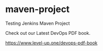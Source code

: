 # maven-project
Testing Jenkins Maven Project

Check out our Latest DevOps PDF book.

https://www.level-up.one/devops-pdf-book
